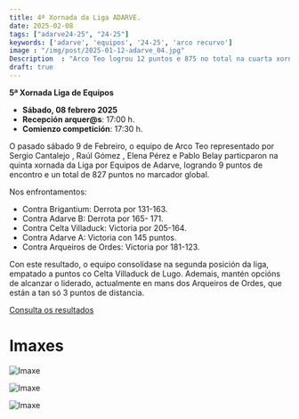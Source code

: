 ```yaml
---
title: 4ª Xornada da Liga ADARVE.
date: 2025-02-08
tags: ["adarve24-25", "24-25"]
keywords: ['adarve', 'equipos', '24-25', 'arco recurvo']
image : "/img/post/2025-01-12-adarve_04.jpg"
Description  : "Arco Teo logrou 12 puntos e 875 no total na cuarta xornada da Liga por Equipos de Adarve, demostrando gran competitividade e mellora continua."
draft: true
---
```


**5ª Xornada Liga de Equipos**

- **Sábado, 08 febrero 2025**
- **Recepción arquer@s**: 17:00 h.
- **Comienzo competición**: 17:30 h.


O pasado sábado 9 de Febreiro, o equipo de Arco Teo representado por Sergio Cantalejo , Raúl Gómez , Elena Pérez  e Pablo Belay particparon na quinta xornada da Liga por Equipos de Adarve, logrando 9 puntos de encontro e un total de 827 puntos no marcador global.

Nos enfrontamentos:

- Contra Brigantium: Derrota por 131-163.
- Contra Adarve B: Derrota por 165- 171.
- Contra Celta Villaduck: Victoria por 205-164.
- Contra Adarve A: Victoria con 145 puntos. 
- Contra Arqueiros de Ordes: Victoria por 181-123.


Con este resultado, o equipo consolídase na segunda posición da liga, empatado a puntos co Celta Villaduck de Lugo. Ademais, mantén opcións de alcanzar o liderado, actualmente en mans dos Arqueiros de Ordes, que están a tan só 3 puntos de distancia.

 



[Consulta os resultados](https://docs.google.com/spreadsheets/d/1gygWKIQX21a8ha2O_VllJcGtSTHoihNjnocNm11XQVo/edit?gid=351339145#gid=351339145)


# Imaxes


![Imaxe](../2025-01-12-adarve-xor4/01.jpg)

![Imaxe](../2025-01-12-adarve-xor4/res01.jpg)


![Imaxe](../2025-01-12-adarve-xor4/res02.jpg)

